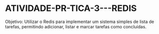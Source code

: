 # ATIVIDADE-PR-TICA-3---REDIS
Objetivo: Utilizar o Redis para implementar um sistema simples de lista de tarefas, permitindo adicionar, listar e marcar tarefas como concluídas.
